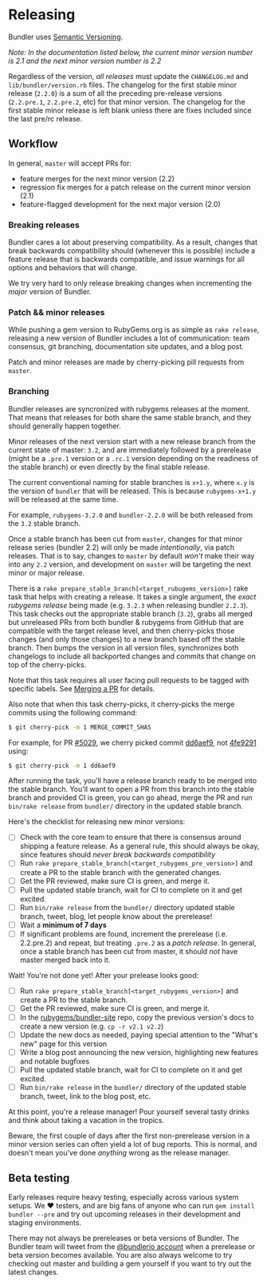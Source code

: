 # Releasing

Bundler uses [Semantic Versioning](https://semver.org/).

_Note: In the documentation listed below, the *current* minor version number is
2.1 and the *next* minor version number is 2.2_

Regardless of the version, *all releases* must update the `CHANGELOG.md` and `lib/bundler/version.rb`
files. The changelog for the first stable minor release (`2.2.0`) is a sum of all
the preceding pre-release versions (`2.2.pre.1`, `2.2.pre.2`, etc) for that
minor version. The changelog for the first stable minor release is left blank
unless there are fixes included since the last pre/rc release.

## Workflow

In general, `master` will accept PRs for:

* feature merges for the next minor version (2.2)
* regression fix merges for a patch release on the current minor version (2.1)
* feature-flagged development for the next major version (2.0)

### Breaking releases

Bundler cares a lot about preserving compatibility. As a result, changes that
break backwards compatibility should (whenever this is possible) include a feature
release that is backwards compatible, and issue warnings for all options and
behaviors that will change.

We try very hard to only release breaking changes when incrementing the _major_
version of Bundler.

### Patch && minor releases

While pushing a gem version to RubyGems.org is as simple as `rake release`,
releasing a new version of Bundler includes a lot of communication: team
consensus, git branching, documentation site updates, and a blog post.

Patch and minor releases are made by cherry-picking pill requests from `master`.

### Branching

Bundler releases are syncronized with rubygems releases at the moment. That
means that releases for both share the same stable branch, and they should
generally happen together.

Minor releases of the next version start with a new release branch from the
current state of master: `3.2`, and are immediately followed by a prerelease
(might be a `.pre.1` version or a `.rc.1` version depending on the readiness of
the stable branch) or even directly by the final stable release.

The current conventional naming for stable branches is `x+1.y`, where `x.y` is
the version of `bundler` that will be released. This is because `rubygems-x+1.y`
will be released at the same time.

For example, `rubygems-3.2.0` and `bundler-2.2.0` will be both released from the
`3.2` stable branch.

Once a stable branch has been cut from `master`, changes for that minor release
series (bundler 2.2) will only be made _intentionally_, via patch releases.
That is to say, changes to `master` by default _won't_ make their way into any
`2.2` version, and development on `master` will be targeting the next minor
or major release.

There is a `rake prepare_stable_branch[<target_rubugems_version>]` rake task
that helps with creating a release. It takes a single argument, the _exact
rubygems release_ being made (e.g.  `3.2.3` when releasing bundler `2.2.3`).
This task checks out the appropriate stable branch (`3.2`), grabs all merged but
unreleased PRs from both bundler & rubygems from GitHub that are compatible with
the target release level, and then cherry-picks those changes (and only those
changes) to a new branch based off the stable branch. Then bumps the version in
all version files, synchronizes both changelogs to include all backported
changes and commits that change on top of the cherry-picks.

Note that this task requires all user facing pull requests to be tagged with
specific labels. See [Merging a PR](/bundler/doc/playbooks/MERGING_A_PR.md) for
details.

Also note that when this task cherry-picks, it cherry-picks the merge commits
using the following command:

```bash
$ git cherry-pick -m 1 MERGE_COMMIT_SHAS
```

For example, for PR [#5029](https://github.com/rubygems/bundler/pull/5029), we
cherry picked commit [dd6aef9](https://github.com/rubygems/bundler/commit/dd6aef97a5f2e7173f406267256a8c319d6134ab),
not [4fe9291](https://github.com/rubygems/bundler/commit/4fe92919f51e3463f0aad6fa833ab68044311f03)
using:

```bash
$ git cherry-pick -m 1 dd6aef9
```

After running the task, you'll have a release branch ready to be merged into the
stable branch. You'll want to open a PR from this branch into the stable branch
and provided CI is green, you can go ahead, merge the PR and run `bin/rake
release` from `bundler/` directory in the updated stable branch.

Here's the checklist for releasing new minor versions:

* [ ] Check with the core team to ensure that there is consensus around shipping a
  feature release. As a general rule, this should always be okay, since features
  should _never break backwards compatibility_
* [ ] Run `rake prepare_stable_branch[<target_rubygems_pre_version>]` and create
  a PR to the stable branch with the generated changes.
* [ ] Get the PR reviewed, make sure CI is green, and merge it.
* [ ] Pull the updated stable branch, wait for CI to complete on it and get excited.
* [ ] Run `bin/rake release` from the `bundler/` directory updated stable
  branch, tweet, blog, let people know about the prerelease!
* [ ] Wait a **minimum of 7 days**
* [ ] If significant problems are found, increment the prerelease (i.e. 2.2.pre.2)
  and repeat, but treating `.pre.2` as a _patch release_. In general, once a stable
  branch has been cut from master, it should _not_ have master merged back into it.

Wait! You're not done yet! After your prelease looks good:

* [ ] Run `rake prepare_stable_branch[<target_rubygems_version>]` and create a
  PR to the stable branch.
* [ ] Get the PR reviewed, make sure CI is green, and merge it.
* [ ] In the [rubygems/bundler-site](https://github.com/rubygems/bundler-site) repo,
  copy the previous version's docs to create a new version (e.g. `cp -r v2.1 v2.2`)
* [ ] Update the new docs as needed, paying special attention to the "What's new"
  page for this version
* [ ] Write a blog post announcing the new version, highlighting new features and
  notable bugfixes
* [ ] Pull the updated stable branch, wait for CI to complete on it and get excited.
* [ ] Run `bin/rake release` in the `bundler/` directory of the updated stable
  branch, tweet, link to the blog post, etc.

At this point, you're a release manager! Pour yourself several tasty drinks and
think about taking a vacation in the tropics.

Beware, the first couple of days after the first non-prerelease version in a minor version
series can often yield a lot of bug reports. This is normal, and doesn't mean you've done
_anything_ wrong as the release manager.

## Beta testing

Early releases require heavy testing, especially across various system setups.
We :heart: testers, and are big fans of anyone who can run `gem install bundler --pre`
and try out upcoming releases in their development and staging environments.

There may not always be prereleases or beta versions of Bundler.
The Bundler team will tweet from the [@bundlerio account](https://twitter.com/bundlerio)
when a prerelease or beta version becomes available. You are also always welcome to try
checking out master and building a gem yourself if you want to try out the latest changes.
